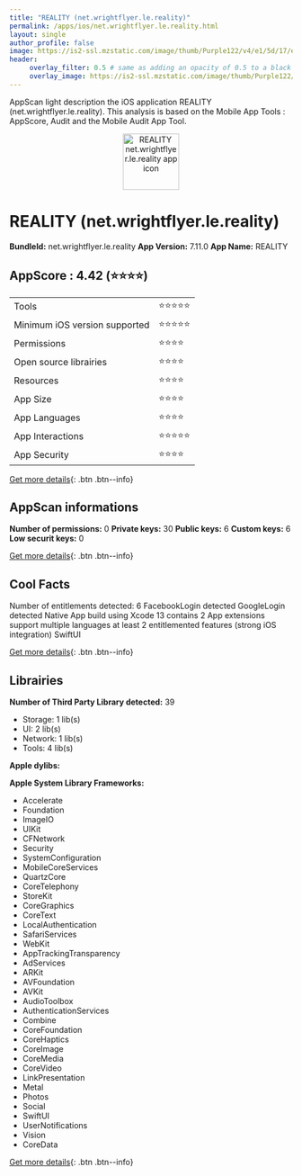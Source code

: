```yaml
---
title: "REALITY (net.wrightflyer.le.reality)"
permalink: /apps/ios/net.wrightflyer.le.reality.html
layout: single
author_profile: false
image: https://is2-ssl.mzstatic.com/image/thumb/Purple122/v4/e1/5d/17/e15d1755-037c-2a78-091a-eb42f9f74c49/AppIcon-0-1x_U007emarketing-0-10-0-85-220.png/512x512bb.jpg
header: 
     overlay_filter: 0.5 # same as adding an opacity of 0.5 to a black background
     overlay_image: https://is2-ssl.mzstatic.com/image/thumb/Purple122/v4/e1/5d/17/e15d1755-037c-2a78-091a-eb42f9f74c49/AppIcon-0-1x_U007emarketing-0-10-0-85-220.png/512x512bb.jpg
---
```

AppScan light description the iOS application REALITY (net.wrightflyer.le.reality). This analysis is based on the Mobile App Tools : AppScore, Audit and the Mobile Audit App Tool.

  
  
<div style="text-align: center;"><img src="https://is2-ssl.mzstatic.com/image/thumb/Purple122/v4/e1/5d/17/e15d1755-037c-2a78-091a-eb42f9f74c49/AppIcon-0-1x_U007emarketing-0-10-0-85-220.png/512x512bb.jpg" width="100" height="100" alt="REALITY net.wrightflyer.le.reality app icon"></div>  
  
# REALITY (net.wrightflyer.le.reality)

**BundleId:** net.wrightflyer.le.reality
**App Version:** 7.11.0
**App Name:** REALITY


## AppScore : 4.42 (⭐️⭐️⭐️⭐️) 

<table>
<tr><td> Tools </td><td> ⭐️⭐️⭐️⭐️⭐️ </td></tr>
<tr><td> Minimum iOS version supported </td><td> ⭐️⭐️⭐️⭐️⭐️ </td></tr>
<tr><td> Permissions </td><td> ⭐️⭐️⭐️⭐️ </td></tr>
<tr><td> Open source librairies </td><td> ⭐️⭐️⭐️⭐️ </td></tr>
<tr><td> Resources </td><td> ⭐️⭐️⭐️⭐️ </td></tr>
<tr><td> App Size </td><td> ⭐️⭐️⭐️⭐️ </td></tr>
<tr><td> App Languages </td><td> ⭐️⭐️⭐️⭐️ </td></tr>
<tr><td> App Interactions </td><td> ⭐️⭐️⭐️⭐️⭐️ </td></tr>
<tr><td> App Security </td><td> ⭐️⭐️⭐️⭐️ </td></tr>
</table>

[Get more details](/pricing.html){: .btn .btn--info}  
  
## AppScan informations 

**Number of permissions:** 0
**Private keys:** 30
**Public keys:** 6
**Custom keys:** 6
**Low securit keys:** 0
  
[Get more details](/pricing.html){: .btn .btn--info}

## Cool Facts

Number of entitlements detected: 6
FacebookLogin detected
GoogleLogin detected
Native App
build using Xcode 13
contains 2 App extensions
support multiple languages
at least 2 entitlemented features (strong iOS integration)
SwiftUI
  
[Get more details](/pricing.html){: .btn .btn--info}

## Librairies 
**Number of Third Party Library detected:** 39
- Storage: 1 lib(s)
- UI: 2 lib(s)
- Network: 1 lib(s)
- Tools: 4 lib(s)

**Apple dylibs:**


**Apple System Library Frameworks:**
- Accelerate
- Foundation
- ImageIO
- UIKit
- CFNetwork
- Security
- SystemConfiguration
- MobileCoreServices
- QuartzCore
- CoreTelephony
- StoreKit
- CoreGraphics
- CoreText
- LocalAuthentication
- SafariServices
- WebKit
- AppTrackingTransparency
- AdServices
- ARKit
- AVFoundation
- AVKit
- AudioToolbox
- AuthenticationServices
- Combine
- CoreFoundation
- CoreHaptics
- CoreImage
- CoreMedia
- CoreVideo
- LinkPresentation
- Metal
- Photos
- Social
- SwiftUI
- UserNotifications
- Vision
- CoreData


  
[Get more details](/pricing.html){: .btn .btn--info}

